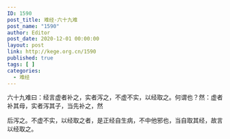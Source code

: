 ```yaml
---
ID: 1590
post_title: 难经·六十九难
post_name: "1590"
author: Editor
post_date: 2020-12-01 00:00:00
layout: post
link: http://kege.org.cn/1590
published: true
tags: [ ]
categories:
  - 难经
---
```

&#x516D;&#x5341;&#x4E5D;&#x96BE;&#x66F0;&#xFF1A;&#x7ECF;&#x8A00;&#x865A;&#x8005;&#x8865;&#x4E4B;&#xFF0C;&#x5B9E;&#x8005;&#x6CFB;&#x4E4B;&#xFF0C;&#x4E0D;&#x865A;&#x4E0D;&#x5B9E;&#xFF0C;&#x4EE5;&#x7ECF;&#x53D6;&#x4E4B;&#x3002;&#x4F55;&#x8C13;&#x4E5F;&#xFF1F;&#x7136;&#xFF1A;&#x865A;&#x8005;&#x8865;&#x5176;&#x6BCD;&#xFF0C;&#x5B9E;&#x8005;&#x6CFB;&#x5176;&#x5B50;&#xFF0C;&#x5F53;&#x5148;&#x8865;&#x4E4B;&#xFF0C;&#x7136;

&#x540E;&#x6CFB;&#x4E4B;&#x3002;&#x4E0D;&#x865A;&#x4E0D;&#x5B9E;&#xFF0C;&#x4EE5;&#x7ECF;&#x53D6;&#x4E4B;&#x8005;&#xFF0C;&#x662F;&#x6B63;&#x7ECF;&#x81EA;&#x751F;&#x75C5;&#xFF0C;&#x4E0D;&#x4E2D;&#x4ED6;&#x90AA;&#x4E5F;&#xFF0C;&#x5F53;&#x81EA;&#x53D6;&#x5176;&#x7ECF;&#xFF0C;&#x6545;&#x8A00;&#x4EE5;&#x7ECF;&#x53D6;&#x4E4B;&#x3002;